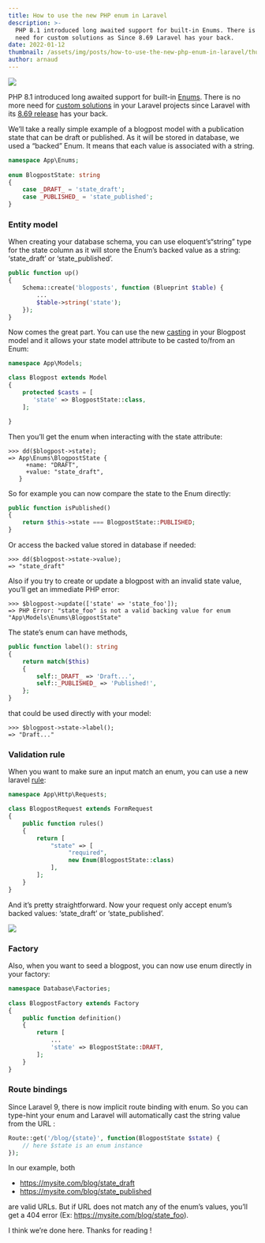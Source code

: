 ```yaml
---
title: How to use the new PHP enum in Laravel
description: >-
  PHP 8.1 introduced long awaited support for built-in Enums. There is no more
  need for custom solutions as Since 8.69 Laravel has your back.
date: 2022-01-12
thumbnail: /assets/img/posts/how-to-use-the-new-php-enum-in-laravel/thumbnail.jpg
author: arnaud
---
```


![](/assets/img/posts/how-to-use-the-new-php-enum-in-laravel/thumbnail.jpg)

PHP 8.1 introduced long awaited support for built-in [Enums](https://php.watch/versions/8.1/enums). There is no more need for [custom solutions](https://github.com/spatie/laravel-enum) in your Laravel projects since Laravel with its [8.69 release](https://laravel-news.com/laravel-8-69-0) has your back.

We’ll take a really simple example of a blogpost model with a publication state that can be draft or published. As it will be stored in database, we used a “backed” Enum. It means that each value is associated with a string.

```php
namespace App\Enums;  
  
enum BlogpostState: string  
{  
    case _DRAFT_ = 'state_draft';  
    case _PUBLISHED_ = 'state_published';  
}
```

### Entity model

When creating your database schema, you can use eloquent’s“string” type for the state column as it will store the Enum’s backed value as a string: ‘state_draft’ or ‘state_published’.

```php
public function up()  
{  
    Schema::create('blogposts', function (Blueprint $table) {  
        ...  
        $table->string('state');  
    });  
}
```

Now comes the great part. You can use the new [casting](https://laravel.com/docs/8.x/eloquent-mutators#enum-casting) in your Blogpost model and it allows your state model attribute to be casted to/from an Enum:

```php
namespace App\Models;

class Blogpost extends Model  
{  
    protected $casts = [  
       'state' => BlogpostState::class,  
    ];

}
```

Then you’ll get the enum when interacting with the state attribute:

```
>>> dd($blogpost->state);  
=> App\Enums\BlogpostState {  
     +name: "DRAFT",  
     +value: "state_draft",  
   }
```

So for example you can now compare the state to the Enum directly:

```php
public function isPublished()  
{  
    return $this->state === BlogpostState::PUBLISHED;  
}
```

Or access the backed value stored in database if needed:

```
>>> dd($blogpost->state->value);  
=> "state_draft"
```

Also if you try to create or update a blogpost with an invalid state value, you’ll get an immediate PHP error:

```
>>> $blogpost->update(['state' => 'state_foo']); 
=> PHP Error: "state_foo" is not a valid backing value for enum 
"App\Models\Enums\BlogpostState"    
```

The state’s enum can have methods,

```php
public function label(): string  
{  
    return match($this)  
    {  
        self::_DRAFT_ => 'Draft...',  
        self::_PUBLISHED_ => 'Published!',  
    };  
}
```

that could be used directly with your model:

```
>>> $blogpost->state->label();  
=> "Draft..."
```

### Validation rule

When you want to make sure an input match an enum, you can use a new laravel [rule](https://laravel.com/docs/8.x/validation#rule-enum):

```php
namespace App\Http\Requests;

class BlogpostRequest extends FormRequest  
{  
    public function rules()  
    {  
        return [  
            "state" => [  
                 "required",  
                 new Enum(BlogpostState::class)  
            ],  
        ];  
    }  
}
```

And it’s pretty straightforward. Now your request only accept enum’s backed values: ‘state_draft’ or ‘state_published’.

![](/assets/img/posts/how-to-use-the-new-php-enum-in-laravel/field.png)

### Factory

Also, when you want to seed a blogpost, you can now use enum directly in your factory:

```php
namespace Database\Factories;  
  
class BlogpostFactory extends Factory  
{  
    public function definition()  
    {  
        return [  
            ...  
            'state' => BlogpostState::DRAFT,  
        ];  
    }  
}
```

### Route bindings

Since Laravel 9, there is now implicit route binding with enum. So you can type-hint your enum and Laravel will automatically cast the string value from the URL :

```php
Route::get('/blog/{state}', function(BlogpostState $state) {  
    // here $state is an enum instance  
});
```

In our example, both

*   https://mysite.com/blog/state_draft
*   https://mysite.com/blog/state_published

are valid URLs. But if URL does not match any of the enum’s values, you’ll get a 404 error (Ex: https://mysite.com/blog/state_foo).

I think we’re done here. Thanks for reading !
